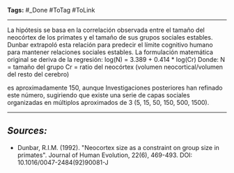 **Tags:** #_Done 
#ToTag #ToLink 
- - -
La hipótesis se basa en la correlación observada entre el tamaño del neocórtex de los primates y el tamaño de sus grupos sociales estables. Dunbar extrapoló esta relación para predecir el límite cognitivo humano para mantener relaciones sociales estables.
La formulación matemática original se deriva de la regresión:
log(N) = 3.389 + 0.414 * log(Cr)
Donde:
N = tamaño del grupo
Cr = ratio del neocórtex (volumen neocortical/volumen del resto del cerebro)

es aproximadamente 150, aunque Investigaciones posteriores han refinado este número, sugiriendo que existe una serie de capas sociales organizadas en múltiplos aproximados de 3 (5, 15, 50, 150, 500, 1500).
- - - 
## ***Sources:***
- Dunbar, R.I.M. (1992). "Neocortex size as a constraint on group size in primates". Journal of Human Evolution, 22(6), 469-493. DOI: 10.1016/0047-2484(92)90081-J